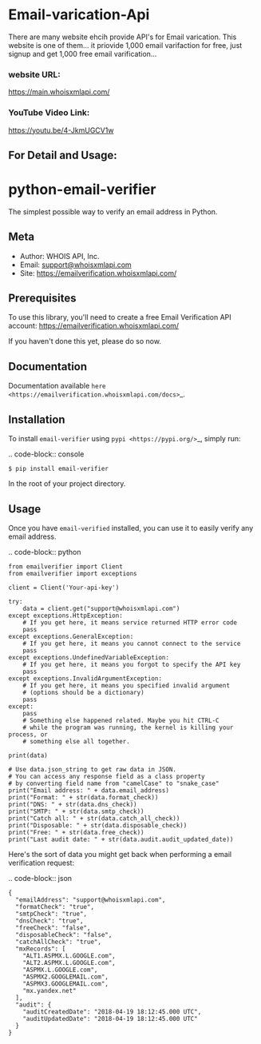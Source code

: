# Email-varication-Api
There are many website ehcih provide API's for Email varication. This website is one of them... it priovide 1,000 email varifaction for free, just signup and get 1,000 free email varification...

### website URL:
https://main.whoisxmlapi.com/

### YouTube Video Link:
https://youtu.be/4-JkmUGCV1w




## For Detail and Usage:

python-email-verifier
===================

The simplest possible way to verify an email address in Python.

Meta
----

- Author: WHOIS API, Inc.
- Email: support@whoisxmlapi.com
- Site: https://emailverification.whoisxmlapi.com/


Prerequisites
-------------

To use this library, you'll need to create a free Email Verification API account:
https://emailverification.whoisxmlapi.com/

If you haven't done this yet, please do so now.


Documentation
-------------

Documentation available `here <https://emailverification.whoisxmlapi.com/docs>`_.

Installation
------------

To install ``email-verifier`` using `pypi <https://pypi.org/>`_, simply run:

.. code-block:: console

    $ pip install email-verifier

In the root of your project directory.


Usage
-----

Once you have `email-verified` installed, you can use it to easily verify any
email address.


.. code-block:: python

    from emailverifier import Client
    from emailverifier import exceptions

    client = Client('Your-api-key')

    try:
        data = client.get("support@whoisxmlapi.com")
    except exceptions.HttpException:
        # If you get here, it means service returned HTTP error code
        pass
    except exceptions.GeneralException:
        # If you get here, it means you cannot connect to the service
        pass
    except exceptions.UndefinedVariableException:
        # If you get here, it means you forgot to specify the API key
        pass
    except exceptions.InvalidArgumentException:
        # If you get here, it means you specified invalid argument
        # (options should be a dictionary)
        pass
    except:
        pass
        # Something else happened related. Maybe you hit CTRL-C
        # while the program was running, the kernel is killing your process, or
        # something else all together.

    print(data)

    # Use data.json_string to get raw data in JSON.
    # You can access any response field as a class property
    # by converting field name from "camelCase" to "snake_case"
    print("Email address: " + data.email_address)
    print("Format: " + str(data.format_check))
    print("DNS: " + str(data.dns_check))
    print("SMTP: " + str(data.smtp_check))
    print("Catch all: " + str(data.catch_all_check))
    print("Disposable: " + str(data.disposable_check))
    print("Free: " + str(data.free_check))
    print("Last audit date: " + str(data.audit.audit_updated_date))

Here's the sort of data you might get back when performing a email verification
request:

.. code-block:: json

    {
      "emailAddress": "support@whoisxmlapi.com",
      "formatCheck": "true",
      "smtpCheck": "true",
      "dnsCheck": "true",
      "freeCheck": "false",
      "disposableCheck": "false",
      "catchAllCheck": "true",
      "mxRecords": [
        "ALT1.ASPMX.L.GOOGLE.com",
        "ALT2.ASPMX.L.GOOGLE.com",
        "ASPMX.L.GOOGLE.com",
        "ASPMX2.GOOGLEMAIL.com",
        "ASPMX3.GOOGLEMAIL.com",
        "mx.yandex.net"
      ],
      "audit": {
        "auditCreatedDate": "2018-04-19 18:12:45.000 UTC",
        "auditUpdatedDate": "2018-04-19 18:12:45.000 UTC"
      }
    }









